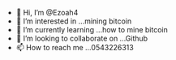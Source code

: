 - 👋 Hi, I’m @Ezoah4
- 👀 I’m interested in ...mining bitcoin
- 🌱 I’m currently learning ...how to mine bitcoin
- 💞️ I’m looking to collaborate on ...Github
- 📫 How to reach me ...0543226313

<!---
Ezoah4/Ezoah4 is a ✨ special ✨ repository because its `README.md` (this file) appears on your GitHub profile.
You can click the Preview link to take a look at your changes.
--->
